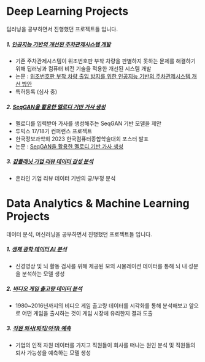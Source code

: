 # Deep Learning Projects
딥러닝을 공부하면서 진행했던 프로젝트들 입니다.

##### 1. [인공지능 기반의 개선된 주차관제시스템 개발](https://github.com/JeongwooLee1124/Fake_Number_Plate_Detection.)
* 기존 주차관제시스템이 위조번호판 부착 차량을 판별하지 못하는 문제를 해결하기 위해 딥러닝과 컴퓨터 비전 기술을 적용한 개선된 시스템 개발
* 논문 : [위조번호판 부착 차량 출입 방지를 위한
인공지능 기반의 주차관제시스템 개선 방안](http://jiisonline.evehost.co.kr/files/DLA/20220706204808_04_%E1%84%8C%E1%85%A1%E1%86%BC%E1%84%89%E1%85%A5%E1%86%BC%E1%84%86%E1%85%B5%E1%86%AB,%E1%84%8B%E1%85%B5%E1%84%8C%E1%85%A5%E1%86%BC%E1%84%8B%E1%85%AE,%E1%84%87%E1%85%A1%E1%86%A8%E1%84%8C%E1%85%A9%E1%86%BC%E1%84%92%E1%85%A7%E1%86%A8.pdf)
* 특허등록 (심사 중)

##### 2. [SeqGAN을 활용한 멜로디 기반 가사 생성](https://github.com/JeongwooLee1124/Melody_Based_LyricGeneration)
* 멜로디를  입력받아  가사를  생성해주는  SeqGAN 기반 모델을  제안
* 투빅스 17/18기 컨퍼런스 프로젝트
* 한국정보과학회 2023 한국컴퓨터종합학술대회 포스터 발표
* 논문 : [SeqGAN을 활용한 멜로디 기반 가사 생성](https://www.dbpia.co.kr/journal/articleDetail?nodeId=NODE11488006&nodeId=NODE11488006&medaTypeCode=185005&articleTitle=SeqGAN%EC%9D%84+%ED%99%9C%EC%9A%A9%ED%95%9C+%EB%A9%9C%EB%A1%9C%EB%94%94+%EA%B8%B0%EB%B0%98+%EA%B0%80%EC%82%AC+%EC%83%9D%EC%84%B1&articleTitleEn=Generate+melody-based+lyrics+using+SeqGAN&language=ko_KR&hasTopBanner=true)

##### 3. [잡플래닛 기업 리뷰 데이터 감성 분석](https://github.com/JeongwooLee1124/NLP_Sentiment_Analysis_Project)
* 온라인 기업 리뷰 데이터 기반의 긍/부정 분석

  


# Data Analytics & Machine Learning Projects
데이터 분석, 머신러닝을 공부하면서 진행했던 프로젝트들 입니다.

##### 1. [생체 광학 데이터 AI 분석](https://github.com/JeongwooLee1124/Data-Analytics-Project/tree/main/%EC%83%9D%EC%B2%B4%20%EA%B4%91%ED%95%99%20%EB%8D%B0%EC%9D%B4%ED%84%B0%20%EB%B6%84%EC%84%9D)
* 신경영상 및 뇌 활동 검사를 위해 제공된 모의 시뮬레이션 데이터를 통해 뇌 내 성분을 분석하는 모델 생성
 
##### 2. [비디오 게임 출고량 데이터 분석](https://github.com/JeongwooLee1124/Data-Analytics-Project/tree/main/Video%20Game%20Analysis)
*  1980~2016년까지의 비디오 게임 출고량 데이터를 시각화를 통해 분석해보고 앞으로 어떤 게임을 출시하는 것이 게임 시장에 유리한지 결과 도출

##### 3. [직원 퇴사(퇴직/이직) 예측 ](https://github.com/JeongwooLee1124/Data-Analytics-Project/tree/main/Employee%20Attrition%20Classification)
* 기업의 인적 자원 데이터를 가지고 직원들이 회사를 떠나는 원인 분석 및 직원들의 퇴사 가능성을 예측하는 모델 생성
